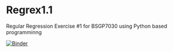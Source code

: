 # Regrex1.1
Regular Regression Exercise #1 for BSGP7030 using Python based programminng

[![Binder](https://mybinder.org/badge_logo.svg)](https://mybinder.org/v2/gh/Ellyssa-Sherman/regex1.git/HEAD)
